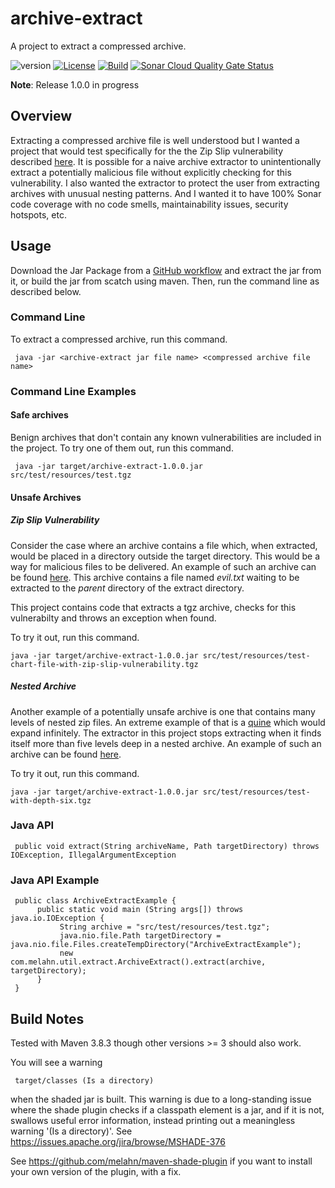 # archive-extract

A project to extract a compressed archive.

![version](https://img.shields.io/badge/version-1.0.0-black)
[![License](https://img.shields.io/badge/License-MIT-blue.svg)](https://opensource.org/licenses/MIT)
[![Build](https://github.com/melahn/experimentcicd/actions/workflows/build.yml/badge.svg)](https://github.com/melahn/archive-extract/actions/workflows/build.yml)
[![Sonar Cloud Quality Gate Status](https://sonarcloud.io/api/project_badges/measure?project=melahn_java-trace-visualizer&metric=alert_status)](https://sonarcloud.io/dashboard?id=melahn_test-zip)

**Note**: Release 1.0.0 in progress

## Overview

Extracting a compressed archive file is well understood but I wanted a project that would test specifically for the
the Zip Slip vulnerability described [here](https://github.com/snyk/zip-slip-vulnerability). It is possible for a naive archive extractor to
unintentionally extract a potentially malicious file without explicitly checking for this vulnerability. I also wanted the extractor to protect the user from extracting archives with unusual nesting patterns. And I wanted it to have 100% Sonar code coverage with no code smells, maintainability issues, security hotspots, etc.

## Usage

Download the Jar Package from a [GitHub workflow](https://github.com/melahn/archive-extract/actions) and extract the jar from it, or build the jar from scatch using maven.  Then, run the command line as described below.

### Command Line

To extract a compressed archive, run this command.

     java -jar <archive-extract jar file name> <compressed archive file name>

### Command Line Examples

#### Safe archives

Benign archives that don't contain any known vulnerabilities are included in the project.  To try one of them out, run this command.

     java -jar target/archive-extract-1.0.0.jar src/test/resources/test.tgz

#### Unsafe Archives

##### Zip Slip Vulnerability

Consider the case where an archive contains a file which, when extracted, would be placed in a directory outside the target directory. This would be
a way for malicious files to be delivered. An example of such an archive can be found [here](./src/test/resources/test-chart-file-with-zip-slip-vulnerability.tgz). This archive contains a file named *evil.txt* waiting to be extracted to the *parent* directory of the extract directory.

This project contains code that extracts a tgz archive, checks for this vulnerabilty and throws an exception when found.

To try it out, run this command.

    java -jar target/archive-extract-1.0.0.jar src/test/resources/test-chart-file-with-zip-slip-vulnerability.tgz

##### Nested Archive

Another example of a potentially unsafe archive is one that contains many levels of nested zip files. An extreme example of that is a [quine](https://research.swtch.com/zip) which would expand infinitely. The extractor
in this project stops extracting when it finds itself more than five levels deep in a nested archive. An example of such an archive can be found [here](./src/test/resources/test-with-depth-six.tgz).

To try it out, run this command.

    java -jar target/archive-extract-1.0.0.jar src/test/resources/test-with-depth-six.tgz

### Java API

     public void extract(String archiveName, Path targetDirectory) throws IOException, IllegalArgumentException

### Java API Example

     public class ArchiveExtractExample {
          public static void main (String args[]) throws java.io.IOException {
               String archive = "src/test/resources/test.tgz";
               java.nio.file.Path targetDirectory = java.nio.file.Files.createTempDirectory("ArchiveExtractExample");
               new com.melahn.util.extract.ArchiveExtract().extract(archive, targetDirectory);
          }
     }

## Build Notes

Tested with Maven 3.8.3 though other versions >= 3 should also work.  

You will see a warning

     target/classes (Is a directory)

when the shaded jar is built. This warning is due to a long-standing issue where the shade plugin checks if a classpath element is a jar, and if it is not, swallows useful error information, instead printing out a meaningless warning '(Is a directory)'.  See <https://issues.apache.org/jira/browse/MSHADE-376>

See <https://github.com/melahn/maven-shade-plugin> if you want to install your own version of the plugin, with a fix.
